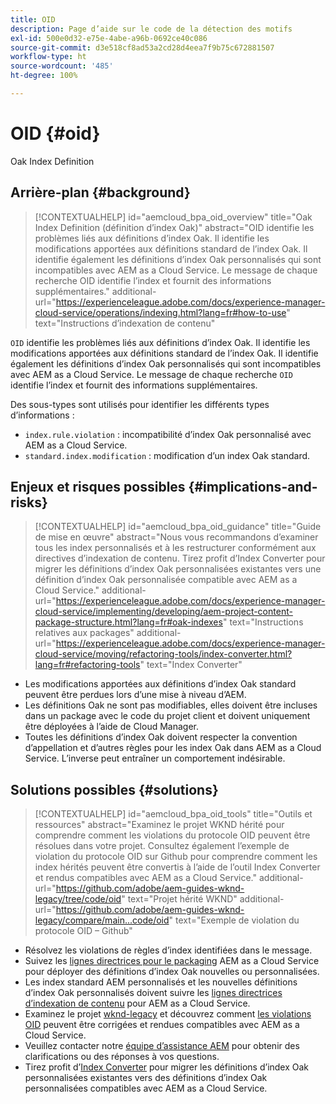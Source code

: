 ```yaml
---
title: OID
description: Page d’aide sur le code de la détection des motifs
exl-id: 500e0d32-e75e-4abe-a96b-0692ce40c086
source-git-commit: d3e518cf8ad53a2cd28d4eea7f9b75c672881507
workflow-type: ht
source-wordcount: '485'
ht-degree: 100%

---
```


# OID {#oid}

Oak Index Definition

## Arrière-plan {#background}

>[!CONTEXTUALHELP]
>id="aemcloud_bpa_oid_overview"
>title="Oak Index Definition (définition d’index Oak)"
>abstract="OID identifie les problèmes liés aux définitions d’index Oak. Il identifie les modifications apportées aux définitions standard de l’index Oak. Il identifie également les définitions d’index Oak personnalisés qui sont incompatibles avec AEM as a Cloud Service. Le message de chaque recherche OID identifie l’index et fournit des informations supplémentaires."
>additional-url="https://experienceleague.adobe.com/docs/experience-manager-cloud-service/operations/indexing.html?lang=fr#how-to-use" text="Instructions d’indexation de contenu"

`OID` identifie les problèmes liés aux définitions d’index Oak. Il identifie les modifications apportées aux définitions standard de l’index Oak. Il identifie également les définitions d’index Oak personnalisés qui sont incompatibles avec AEM as a Cloud Service. Le message de chaque recherche `OID` identifie l’index et fournit des informations supplémentaires.

Des sous-types sont utilisés pour identifier les différents types d’informations :

* `index.rule.violation` : incompatibilité d’index Oak personnalisé avec AEM as a Cloud Service.
* `standard.index.modification` : modification d’un index Oak standard.

## Enjeux et risques possibles {#implications-and-risks}

>[!CONTEXTUALHELP]
>id="aemcloud_bpa_oid_guidance"
>title="Guide de mise en œuvre"
>abstract="Nous vous recommandons d’examiner tous les index personnalisés et à les restructurer conformément aux directives d’indexation de contenu. Tirez profit d’Index Converter pour migrer les définitions d’index Oak personnalisées existantes vers une définition d’index Oak personnalisée compatible avec AEM as a Cloud Service."
>additional-url="https://experienceleague.adobe.com/docs/experience-manager-cloud-service/implementing/developing/aem-project-content-package-structure.html?lang=fr#oak-indexes" text="Instructions relatives aux packages"
>additional-url="https://experienceleague.adobe.com/docs/experience-manager-cloud-service/moving/refactoring-tools/index-converter.html?lang=fr#refactoring-tools" text="Index Converter"

* Les modifications apportées aux définitions d’index Oak standard peuvent être perdues lors d’une mise à niveau d’AEM.
* Les définitions Oak ne sont pas modifiables, elles doivent être incluses dans un package avec le code du projet client et doivent uniquement être déployées à l’aide de Cloud Manager.
* Toutes les définitions d’index Oak doivent respecter la convention d’appellation et d’autres règles pour les index Oak dans AEM as a Cloud Service. L’inverse peut entraîner un comportement indésirable.

## Solutions possibles {#solutions}

>[!CONTEXTUALHELP]
>id="aemcloud_bpa_oid_tools"
>title="Outils et ressources"
>abstract="Examinez le projet WKND hérité pour comprendre comment les violations du protocole OID peuvent être résolues dans votre projet. Consultez également l’exemple de violation du protocole OID sur Github pour comprendre comment les index hérités peuvent être convertis à l’aide de l’outil Index Converter et rendus compatibles avec AEM as a Cloud Service."
>additional-url="https://github.com/adobe/aem-guides-wknd-legacy/tree/code/oid" text="Projet hérité WKND"
>additional-url="https://github.com/adobe/aem-guides-wknd-legacy/compare/main...code/oid" text="Exemple de violation du protocole OID – Github"

* Résolvez les violations de règles d’index identifiées dans le message.
* Suivez les [lignes directrices pour le packaging](https://experienceleague.adobe.com/docs/experience-manager-cloud-service/implementing/developing/aem-project-content-package-structure.html?lang=fr) AEM as a Cloud Service pour déployer des définitions d’index Oak nouvelles ou personnalisées.
* Les index standard AEM personnalisés et les nouvelles définitions d’index Oak personnalisés doivent suivre les [lignes directrices d’indexation de contenu](https://experienceleague.adobe.com/docs/experience-manager-cloud-service/operations/indexing.html?lang=fr#preparing-the-new-index-definition) pour AEM as a Cloud Service.
* Examinez le projet [wknd-legacy](https://github.com/adobe/aem-guides-wknd-legacy/tree/code/oid) et découvrez comment [les violations OID](https://github.com/adobe/aem-guides-wknd-legacy/compare/main...code/oid) peuvent être corrigées et rendues compatibles avec AEM as a Cloud Service.
* Veuillez contacter notre [équipe d’assistance AEM](https://helpx.adobe.com/fr/enterprise/using/support-for-experience-cloud.html) pour obtenir des clarifications ou des réponses à vos questions.
* Tirez profit d’[Index Converter](https://experienceleague.adobe.com/docs/experience-manager-cloud-service/moving/refactoring-tools/index-converter.html?lang=fr#refactoring-tools) pour migrer les définitions d’index Oak personnalisées existantes vers des définitions d’index Oak personnalisées compatibles avec AEM as a Cloud Service.
